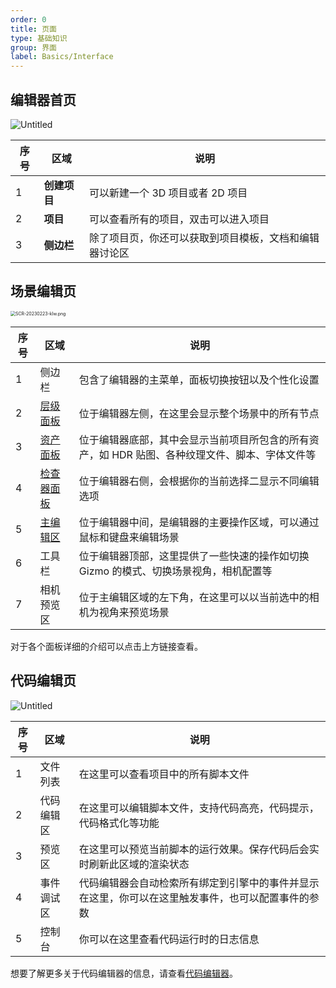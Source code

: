 ```yaml
---
order: 0
title: 页面
type: 基础知识
group: 界面
label: Basics/Interface
---
```


## 编辑器首页

![Untitled](https://mdn.alipayobjects.com/huamei_fvsq9p/afts/img/A*zRqTSIcsY74AAAAAAAAAAAAADqiTAQ/original)

| 序号 | 区域         | 说明                                                   |
| ---- | ------------ | ------------------------------------------------------ |
| 1    | **创建项目** | 可以新建一个 3D 项目或者 2D 项目                       |
| 2    | **项目**     | 可以查看所有的项目，双击可以进入项目                   |
| 3    | **侧边栏**   | 除了项目页，你还可以获取到项目模板，文档和编辑器讨论区 |

## 场景编辑页

<img src="https://mdn.alipayobjects.com/huamei_fvsq9p/afts/img/A*-txWQZkYIjgAAAAAAAAAAAAADqiTAQ/original" alt="SCR-20230223-klw.png" style="zoom: 50%;" />

| 序号 | 区域 | 说明 |
| --- | --- | --- |
| 1 | 侧边栏 | 包含了编辑器的主菜单，面板切换按钮以及个性化设置 |
| 2 | [层级面板](${docs}editor-hierarchy-cn) | 位于编辑器左侧，在这里会显示整个场景中的所有节点 |
| 3 | [资产面板](${docs}editor-assets-cn) | 位于编辑器底部，其中会显示当前项目所包含的所有资产，如 HDR 贴图、各种纹理文件、脚本、字体文件等 |
| 4 | [检查器面板](${docs}editor-inspector-cn) | 位于编辑器右侧，会根据你的当前选择二显示不同编辑选项 |
| 5 | [主编辑区](${docs}editor-viewport-cn) | 位于编辑器中间，是编辑器的主要操作区域，可以通过鼠标和键盘来编辑场景 |
| 6 | 工具栏 | 位于编辑器顶部，这里提供了一些快速的操作如切换 Gizmo 的模式、切换场景视角，相机配置等 |
| 7 | 相机预览区 | 位于主编辑区域的左下角，在这里可以以当前选中的相机为视角来预览场景 |

对于各个面板详细的介绍可以点击上方链接查看。

## 代码编辑页

![Untitled](https://mdn.alipayobjects.com/huamei_fvsq9p/afts/img/A*3crSToI-RdAAAAAAAAAAAAAADqiTAQ/**original**)

| 序号 | 区域 | 说明 |
| --- | --- | --- |
| 1 | 文件列表 | 在这里可以查看项目中的所有脚本文件 |
| 2 | 代码编辑区 | 在这里可以编辑脚本文件，支持代码高亮，代码提示，代码格式化等功能 |
| 3 | 预览区 | 在这里可以预览当前脚本的运行效果。保存代码后会实时刷新此区域的渲染状态 |
| 4 | 事件调试区 | 代码编辑器会自动检索所有绑定到引擎中的事件并显示在这里，你可以在这里触发事件，也可以配置事件的参数 |
| 5 | 控制台 | 你可以在这里查看代码运行时的日志信息 |

想要了解更多关于代码编辑器的信息，请查看[代码编辑器](${docs}editor-script-edit-cn)。
